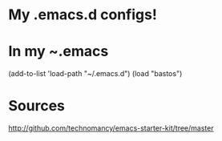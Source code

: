 My .emacs.d configs!
=============

In my ~.emacs
=============

(add-to-list 'load-path "~/.emacs.d")
(load "bastos")

Sources
=======
http://github.com/technomancy/emacs-starter-kit/tree/master